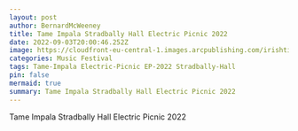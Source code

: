```yaml
---
layout: post
author: BernardMcWeeney
title: Tame Impala Stradbally Hall Electric Picnic 2022
date: 2022-09-03T20:00:46.252Z
image: https://cloudfront-eu-central-1.images.arcpublishing.com/irishtimes/76G2SSLTHNHNFNE4HQEPHQZZPE.JPG
categories: Music Festival
tags: Tame-Impala Electric-Picnic EP-2022 Stradbally-Hall
pin: false
mermaid: true
summary: Tame Impala Stradbally Hall Electric Picnic 2022
---
```

Tame Impala Stradbally Hall Electric Picnic 2022